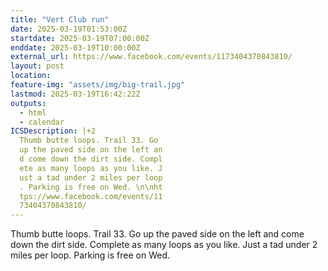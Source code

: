 ```yaml
---
title: "Vert Club run"
date: 2025-03-19T01:53:00Z
startdate: 2025-03-19T07:00:00Z
enddate: 2025-03-19T10:00:00Z
external_url: https://www.facebook.com/events/1173404370843810/
layout: post
location: 
feature-img: "assets/img/big-trail.jpg"
lastmod: 2025-03-19T16:42:22Z
outputs:
  - html
  - calendar
ICSDescription: |+2
  Thumb butte loops. Trail 33. Go   up the paved side on the left an  d come down the dirt side. Compl  ete as many loops as you like. J  ust a tad under 2 miles per loop  . Parking is free on Wed. \n\nht  tps://www.facebook.com/events/11  73404370843810/
---
```


Thumb butte loops. Trail 33. Go up the paved side on the left and come down the dirt side. Complete as many loops as you like. Just a tad under 2 miles per loop. Parking is free on Wed. <br>
  <br>
  
